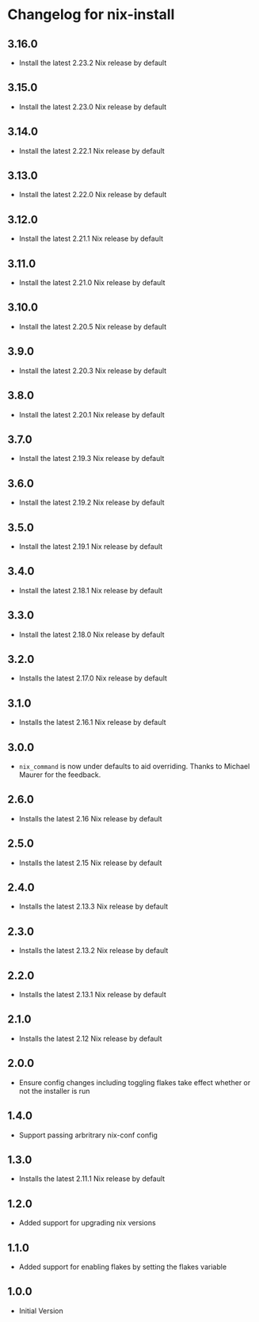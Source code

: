 # Changelog for nix-install

## 3.16.0
- Install the latest 2.23.2 Nix release by default

## 3.15.0
- Install the latest 2.23.0 Nix release by default

## 3.14.0
- Install the latest 2.22.1 Nix release by default

## 3.13.0
- Install the latest 2.22.0 Nix release by default

## 3.12.0
- Install the latest 2.21.1 Nix release by default

## 3.11.0
- Install the latest 2.21.0 Nix release by default

## 3.10.0
- Install the latest 2.20.5 Nix release by default

## 3.9.0
- Install the latest 2.20.3 Nix release by default

## 3.8.0
- Install the latest 2.20.1 Nix release by default

## 3.7.0
- Install the latest 2.19.3 Nix release by default

## 3.6.0
- Install the latest 2.19.2 Nix release by default

## 3.5.0
- Install the latest 2.19.1 Nix release by default

## 3.4.0
- Install the latest 2.18.1 Nix release by default

## 3.3.0
- Install the latest 2.18.0 Nix release by default

## 3.2.0
- Installs the latest 2.17.0 Nix release by default

## 3.1.0
- Installs the latest 2.16.1 Nix release by default

## 3.0.0
- `nix_command` is now under defaults to aid overriding. Thanks to Michael Maurer for the feedback.

## 2.6.0
- Installs the latest 2.16 Nix release by default

## 2.5.0
- Installs the latest 2.15 Nix release by default

## 2.4.0
- Installs the latest 2.13.3 Nix release by default

## 2.3.0
- Installs the latest 2.13.2 Nix release by default

## 2.2.0
- Installs the latest 2.13.1 Nix release by default

## 2.1.0
- Installs the latest 2.12 Nix release by default

## 2.0.0
- Ensure config changes including toggling flakes take effect whether or not the installer is run

## 1.4.0
- Support passing arbritrary nix-conf config
  
## 1.3.0
- Installs the latest 2.11.1 Nix release by default

## 1.2.0
- Added support for upgrading nix versions

## 1.1.0
- Added support for enabling flakes by setting the flakes variable

## 1.0.0
- Initial Version
